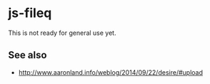 # js-fileq

This is not ready for general use yet.

## See also

* http://www.aaronland.info/weblog/2014/09/22/desire/#upload
